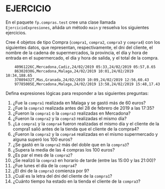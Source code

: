 # EJERCICIO

En el paquete `fp.compras.test` cree una clase llamada `EjercicioExpresiones`, añáda un método `main` y resuelva los siguientes ejercicios.

Cree 4 objetos de tipo Compra (`compra1`, `compra2`, `compra3` y `compra4`) con los siguientes datos, que representan, respectivamente, el dni del cliente,
 el nombre de la cadena de supermercados, la provincia, el día y hora de entrada en el supermercado, el día 
 y hora de salida, y el total de la compra.
 
```
	40961226C,Mercadona,Cadiz,24/02/2019 05:33,24/02/2019 05:57,8.65
	86302030G,Mercadona,Malaga,24/02/2019 10:01,24/02/2019 10:34,188.65
	37089432T,Mas,Granada,24/02/2019 10:09,24/02/2019 12:56,60.43
	97785005E,Mercadona,Malaga,24/02/2019 13:58,24/02/2019 15:48,17.43
```	

Defina expresiones lógicas para responder a las siguientes preguntas:

1. ¿Fue la `compra1` realizada en Malaga y se gastó más de 60 euros?
2. ¿Fue la `compra3` realizada antes del 28 de febrero de 2019 a las 17:35?
3. ¿Fueron la `compra1` o la `compra3` realizadas en Mercadona?
4. ¿Fueron la `compra2` y la `compra3` realizadas el mismo día?
5. ¿La `compra1` y la `compra4` fueron realizadas el mismo día y el cliente de la compra1 salió antes de la tienda que el cliente de la compra4?
4. ¿Fueron la `compra2` y la `compra4` realizadas en el mismo supermercado y alguna superó los 100 euros?
5. ¿Se gastó en la `compra2` más del doble que en la `compra3`?
6. ¿Supera la media de las 4 compras los 100 euros?
7. ¿Es par el mes de la `compra2`?
8. ¿Se realizó la `compra3` en horario de tarde (entre las 15:00 y las 21:00)?
9. ¿Fue lunes el día de la `compra4`?
10. ¿El dni de la `compra3` comienza por 9?
11. ¿Cuál es la letra del dni del cliente de la `compra1`?
12. ¿Cuánto tiempo ha estado en la tienda el cliente de la `compra3`?
